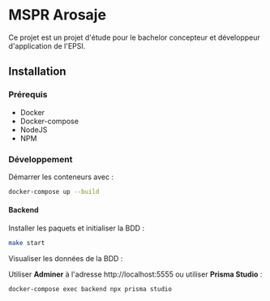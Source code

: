 # MSPR Arosaje

Ce projet est un projet d'étude pour le bachelor concepteur et développeur d'application de l'EPSI.

## Installation

### Prérequis

- Docker
- Docker-compose
- NodeJS
- NPM

### Développement

Démarrer les conteneurs avec :

```bash
docker-compose up --build
```
#### Backend

Installer les paquets et initialiser la BDD :

```bash
make start
```

Visualiser les données de la BDD :

Utiliser **Adminer** à l'adresse http://localhost:5555 ou utiliser **Prisma Studio** :

```bash
docker-compose exec backend npx prisma studio
```